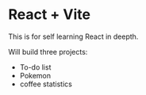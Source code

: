# React + Vite

This is for self learning React in deepth.

Will build three projects: 
- To-do list
- Pokemon
- coffee statistics